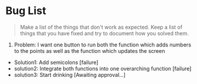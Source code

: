 # Bug List

> Make a list of the things that don't work as expected. Keep a list of things that you have fixed and try to document how you solved them.

1. Problem: I want one button to run both the function which adds numbers to the points as well as the function which updates the screen
 - Solution1: Add semicolons [failure]
 - solution2: Integrate both functions into one overarching function [failure]
 - solution3: Start drinking [Awaiting approval...]

